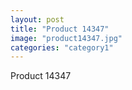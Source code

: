 ```yaml
---
layout: post
title: "Product 14347"
image: "product14347.jpg"
categories: "category1"
---
```

Product 14347
